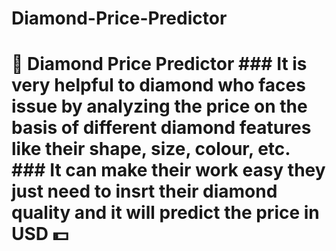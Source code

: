 # Diamond-Price-Predictor
# :gem: Diamond Price Predictor ### It is very helpful to diamond who faces issue by analyzing the price on the basis of different diamond features like their shape, size, colour, etc. ### It can make their work easy they just need to insrt their diamond quality and it will predict the price in USD :dollar:
